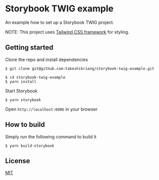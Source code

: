 # Storybook TWIG example
An example how to set up a Storybook TWIG project.

NOTE: This project uses [Tailwind CSS framework](https://tailwindcss.com/) for styling.

## Getting started
Clone the repo and install dependencies
```
$ git clone git@github.com:takeshikriang/storybook-twig-example.git

$ cd storybook-twig-example
$ yarn install
```

Start Storybook
```
$ yarn storybook
```

Open `http://localhost:6006` in your browser

## How to build
Simply run the following command to build it
```
$ yarn build-storybook
```

## License
[MIT](https://github.com/takeshikriang/storybook-twig-example/blob/master/LICENSE)
